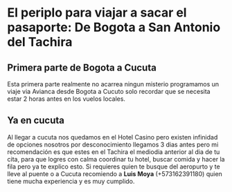 # El periplo para viajar a sacar el pasaporte: De Bogota a San Antonio del Tachira



## **Primera parte de Bogota a Cucuta**


Esta primera parte realmente no acarrea ningun misterio programamos un viaje via Avianca desde Bogota a Cucuto solo recordar que se necesita estar 2 horas antes en los vuelos locales.

## **Ya en cucuta**

Al llegar a cucuta nos quedamos en el Hotel Casino pero existen infinidad de opciones nosotros por desconocimiento llegamos 3 dias antes pero mi recomendación es que estes en el Tachira el mediodia anterior al dia de tu cita, para que logres con calma coordinar tu hotel, buscar comida y hacer la fila pero ya te explico esto. Si requieres quien te busque del aeropurto y te lleve al puente o a Cucuta recomiendo a **Luis Moya** (+573162391180) quien tiene mucha experiencia y es muy cumplido.

